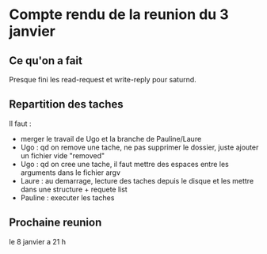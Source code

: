 # Compte rendu de la reunion du 3 janvier

## Ce qu'on a fait
Presque fini les read-request et write-reply pour saturnd.

## Repartition des taches
Il faut :
- merger le travail de Ugo et la branche de Pauline/Laure
- Ugo : qd on remove une tache, ne pas supprimer le dossier, juste ajouter un fichier vide "removed"
- Ugo : qd on cree une tache, il faut mettre des espaces entre les arguments dans le fichier argv
- Laure : au demarrage, lecture des taches depuis le disque et les mettre dans une structure + requete list
- Pauline : executer les taches

## Prochaine reunion
le 8 janvier a 21 h
